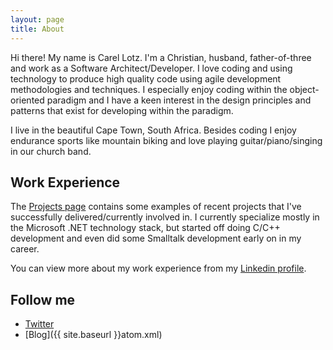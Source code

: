 ```yaml
---
layout: page
title: About
---
```


Hi there!  My name is Carel Lotz.  I'm a Christian, husband, father-of-three and work as a Software Architect/Developer.  I love coding and using technology to produce high quality code using agile development methodologies and techniques.  I especially enjoy coding within the object-oriented paradigm and I have a keen interest in the design principles and patterns that exist for developing within the paradigm. 

I live in the beautiful Cape Town, South Africa.  Besides coding I enjoy endurance sports like mountain biking and love playing guitar/piano/singing in our church band.

## Work Experience

The [Projects page](/Projects) contains some examples of recent projects that I've successfully delivered/currently involved in.  I currently specialize mostly in the Microsoft .NET technology stack, but started off doing C/C++ development and even did some Smalltalk development early on in my career.

You can view more about my work experience from my [Linkedin profile](https://www.linkedin.com/in/carellotz/).  

## Follow me

- [Twitter](https://twitter.com/cjlotz)
- [Blog]({{ site.baseurl }}atom.xml)
